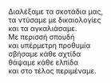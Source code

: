 Διαλέξαμε τα σκοτάδια μας,\
τα ντύσαμε με δικαιολογίες\
και τα αγκαλιάσαμε.\
Με περισσή σπουδή\
και υπέρμετρη προθυμία\
σβήσαμε κάθε αχτίδα\
θάψαμε κάθε ελπίδα\
και στο τέλος περιμέναμε.
